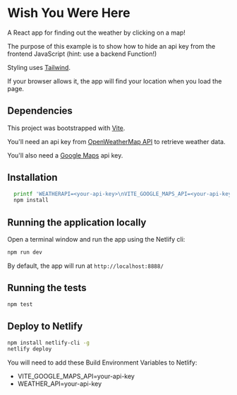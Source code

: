 # Wish You Were Here

A React app for finding out the weather by clicking on a map!

The purpose of this example is to show how to hide an api key from the frontend JavaScript (hint: use a backend Function!)

Styling uses [Tailwind](https://tailwindcss.com/).

If your browser allows it, the app will find your location when you load the page.

## Dependencies

This project was bootstrapped with [Vite](https://vitejs.dev/).

You'll need an api key from [OpenWeatherMap API](https://openweathermap.org/api) to retrieve weather data.

You'll also need a [Google Maps](https://developers.google.com/maps/) api key.

## Installation

```sh
  printf 'WEATHERAPI=<your-api-key>\nVITE_GOOGLE_MAPS_API=<your-api-key>' > .env
  npm install
```

## Running the application locally

Open a terminal window and run the app using the Netlify cli:

```sh
npm run dev
```

By default, the app will run at `http://localhost:8888/`

## Running the tests

```sh
npm test
```

## Deploy to Netlify

```sh
npm install netlify-cli -g
netlify deploy
```

You will need to add these Build Environment Variables to Netlify:

- VITE_GOOGLE_MAPS_API=your-api-key
- WEATHER_API=your-api-key
